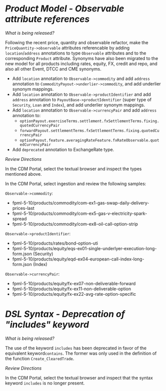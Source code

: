 # *Product Model - Observable attribute references*

_What is being released?_

Following the recent price, quantity and observable refactor, make the `PriceQuantity->observable` attributes referencable by adding `location`/`address` annotations to type `Observable` attributes and to the corresponding `Product` attribute.  Synonyms have also been migrated to the new model for all products including rates, equity, FX, credit and repo, and also all other Event, DTCC and CME synonyms.

- Add `location` annotation to `Observable->commodity` and add `address` annotation to `CommodityPayout->underlier->commodity`, and add underlier synonym mappings.
- Add `location` annotation to `Observable->productIdentifier` and add `address` annotation to `PayoutBase->productIdentifier` (super type of `Security`, `Loan` and `Index`), and add underlier synonym mappings.
- Add `location` annotation to `Observable->currencyPair` and add `address` annotation to:
  - `optionPayout.exerciseTerms.settlement.fxSettlementTerms.fixing.quotedCurrencyPair`
  - `forwardPayout.settlementTerms.fxSettlementTerms.fixing.quotedCurrencyPair`
  - `optionPayout.feature.averagingRateFeature.fxRateObservable.quotedCurrencyPair`
- Add `deprecated` annotation to ExchangeRate type.

_Review Directions_

In the CDM Portal, select the textual browser and inspect the types mentioned above.

In the CDM Portal, select ingestion and review the following samples:

`Observable->commodity`:
- fpml-5-10/products/commodity/com-ex1-gas-swap-daily-delivery-prices-last
- fpml-5-10/products/commodity/com-ex5-gas-v-electricity-spark-spread
- fpml-5-10/products/commodity/com-ex8-oil-call-option-strip

`Observable->productIdentifier`:
- fpml-5-10/products/rates/bond-option-uti
- fpml-5-10/products/equity/eqs-ex01-single-underlyer-execution-long-form.json (Security)
- fpml-5-10/products/equity/eqd-ex04-european-call-index-long-form.json (Index)

`Observable->currencyPair`:
- fpml-5-10/products/equity/fx-ex07-non-deliverable-forward
- fpml-5-10/products/equity/fx-ex11-non-deliverable-option
- fpml-5-10/products/equity/fx-ex22-avg-rate-option-specific


# *DSL Syntax - Deprecation of "includes" keyword*

_What is being released?_

The use of the keyword `includes` has been deprecated in favor of the equivalent keyword`contains`. The former was  only used in the definition of the function `Create_ClearedTrade`.

_Review Directions_

In the CDM Portal, select the textual browser and inspect that the syntax keyword `includes` is no longer present.

